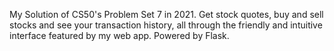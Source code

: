 My Solution of CS50's Problem Set 7 in 2021. 
Get stock quotes, buy and sell stocks and see your transaction history, all through the friendly and intuitive interface featured by my web app. Powered by Flask.

